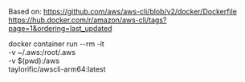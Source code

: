 Based on:
https://github.com/aws/aws-cli/blob/v2/docker/Dockerfile
https://hub.docker.com/r/amazon/aws-cli/tags?page=1&ordering=last_updated

docker container run --rm -it \
  -v ~/.aws:/root/.aws \
  -v $(pwd):/aws \
  taylorific/awscli-arm64:latest  

